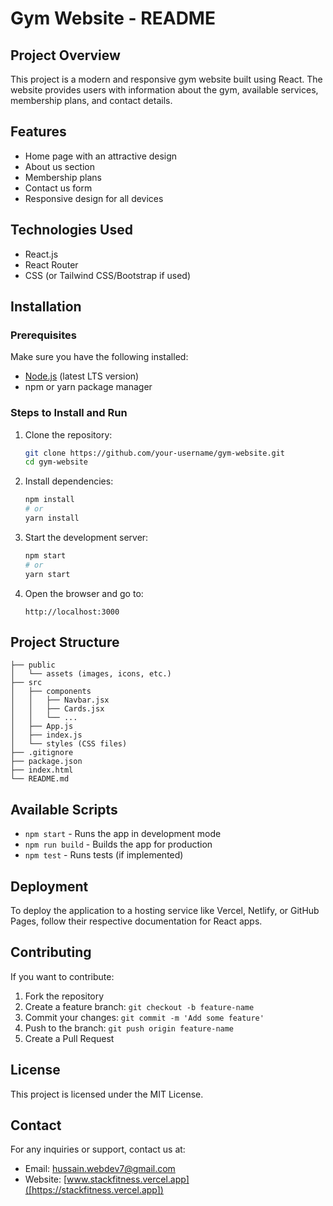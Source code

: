 # Gym Website - README

## Project Overview
This project is a modern and responsive gym website built using React. The website provides users with information about the gym, available services, membership plans, and contact details.

## Features
- Home page with an attractive design
- About us section
- Membership plans
- Contact us form
- Responsive design for all devices

## Technologies Used
- React.js
- React Router
- CSS (or Tailwind CSS/Bootstrap if used)

## Installation

### Prerequisites
Make sure you have the following installed:
- [Node.js](https://nodejs.org/) (latest LTS version)
- npm or yarn package manager

### Steps to Install and Run

1. Clone the repository:
   ```bash
   git clone https://github.com/your-username/gym-website.git
   cd gym-website
   ```

2. Install dependencies:
   ```bash
   npm install
   # or
   yarn install
   ```

3. Start the development server:
   ```bash
   npm start
   # or
   yarn start
   ```

4. Open the browser and go to:
   ```
   http://localhost:3000
   ```

## Project Structure
```
├── public
│   └── assets (images, icons, etc.)
├── src
│   ├── components
│   │   ├── Navbar.jsx
│   │   ├── Cards.jsx
│   │   └── ...
│   ├── App.js
│   ├── index.js
│   └── styles (CSS files)
├── .gitignore
├── package.json
├── index.html
└── README.md
```

## Available Scripts
- `npm start` - Runs the app in development mode
- `npm run build` - Builds the app for production
- `npm test` - Runs tests (if implemented)

## Deployment
To deploy the application to a hosting service like Vercel, Netlify, or GitHub Pages, follow their respective documentation for React apps.

## Contributing
If you want to contribute:
1. Fork the repository
2. Create a feature branch: `git checkout -b feature-name`
3. Commit your changes: `git commit -m 'Add some feature'`
4. Push to the branch: `git push origin feature-name`
5. Create a Pull Request

## License
This project is licensed under the MIT License.

## Contact
For any inquiries or support, contact us at:
- Email: hussain.webdev7@gmail.com
- Website: [www.stackfitness.vercel.app]([https://stackfitness.vercel.app])

